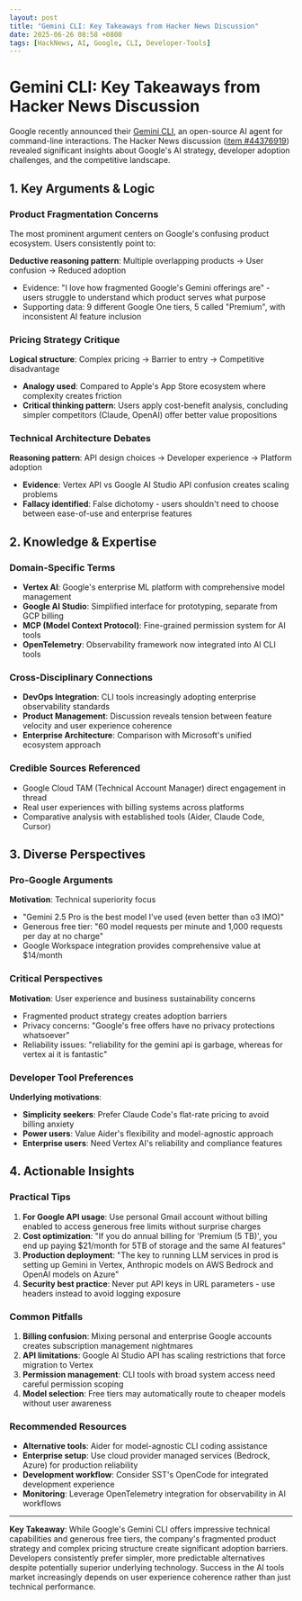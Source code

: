 ```yaml
---
layout: post
title: "Gemini CLI: Key Takeaways from Hacker News Discussion"
date: 2025-06-26 08:58 +0800
tags: [HackNews, AI, Google, CLI, Developer-Tools]
---
```


# Gemini CLI: Key Takeaways from Hacker News Discussion

Google recently announced their [Gemini CLI](https://blog.google/technology/developers/introducing-gemini-cli-open-source-ai-agent/), an open-source AI agent for command-line interactions. The Hacker News discussion ([item #44376919](https://news.ycombinator.com/item?id=44376919)) revealed significant insights about Google's AI strategy, developer adoption challenges, and the competitive landscape.

## 1. Key Arguments & Logic

### Product Fragmentation Concerns
The most prominent argument centers on Google's confusing product ecosystem. Users consistently point to:

**Deductive reasoning pattern**: Multiple overlapping products → User confusion → Reduced adoption
- Evidence: "I love how fragmented Google's Gemini offerings are" - users struggle to understand which product serves what purpose
- Supporting data: 9 different Google One tiers, 5 called "Premium", with inconsistent AI feature inclusion

### Pricing Strategy Critique
**Logical structure**: Complex pricing → Barrier to entry → Competitive disadvantage
- **Analogy used**: Compared to Apple's App Store ecosystem where complexity creates friction
- **Critical thinking pattern**: Users apply cost-benefit analysis, concluding simpler competitors (Claude, OpenAI) offer better value propositions

### Technical Architecture Debates
**Reasoning pattern**: API design choices → Developer experience → Platform adoption
- **Evidence**: Vertex API vs Google AI Studio API confusion creates scaling problems
- **Fallacy identified**: False dichotomy - users shouldn't need to choose between ease-of-use and enterprise features

## 2. Knowledge & Expertise

### Domain-Specific Terms
- **Vertex AI**: Google's enterprise ML platform with comprehensive model management
- **Google AI Studio**: Simplified interface for prototyping, separate from GCP billing
- **MCP (Model Context Protocol)**: Fine-grained permission system for AI tools
- **OpenTelemetry**: Observability framework now integrated into AI CLI tools

### Cross-Disciplinary Connections
- **DevOps Integration**: CLI tools increasingly adopting enterprise observability standards
- **Product Management**: Discussion reveals tension between feature velocity and user experience coherence
- **Enterprise Architecture**: Comparison with Microsoft's unified ecosystem approach

### Credible Sources Referenced
- Google Cloud TAM (Technical Account Manager) direct engagement in thread
- Real user experiences with billing systems across platforms
- Comparative analysis with established tools (Aider, Claude Code, Cursor)

## 3. Diverse Perspectives

### Pro-Google Arguments
**Motivation**: Technical superiority focus
- "Gemini 2.5 Pro is the best model I've used (even better than o3 IMO)"
- Generous free tier: "60 model requests per minute and 1,000 requests per day at no charge"
- Google Workspace integration provides comprehensive value at $14/month

### Critical Perspectives
**Motivation**: User experience and business sustainability concerns
- Fragmented product strategy creates adoption barriers
- Privacy concerns: "Google's free offers have no privacy protections whatsoever"
- Reliability issues: "reliability for the gemini api is garbage, whereas for vertex ai it is fantastic"

### Developer Tool Preferences
**Underlying motivations**:
- **Simplicity seekers**: Prefer Claude Code's flat-rate pricing to avoid billing anxiety
- **Power users**: Value Aider's flexibility and model-agnostic approach
- **Enterprise users**: Need Vertex AI's reliability and compliance features

## 4. Actionable Insights

### Practical Tips
1. **For Google API usage**: Use personal Gmail account without billing enabled to access generous free limits without surprise charges
2. **Cost optimization**: "If you do annual billing for 'Premium (5 TB)', you end up paying $21/month for 5TB of storage and the same AI features"
3. **Production deployment**: "The key to running LLM services in prod is setting up Gemini in Vertex, Anthropic models on AWS Bedrock and OpenAI models on Azure"
4. **Security best practice**: Never put API keys in URL parameters - use headers instead to avoid logging exposure

### Common Pitfalls
1. **Billing confusion**: Mixing personal and enterprise Google accounts creates subscription management nightmares
2. **API limitations**: Google AI Studio API has scaling restrictions that force migration to Vertex
3. **Permission management**: CLI tools with broad system access need careful permission scoping
4. **Model selection**: Free tiers may automatically route to cheaper models without user awareness

### Recommended Resources
- **Alternative tools**: Aider for model-agnostic CLI coding assistance
- **Enterprise setup**: Use cloud provider managed services (Bedrock, Azure) for production reliability
- **Development workflow**: Consider SST's OpenCode for integrated development experience
- **Monitoring**: Leverage OpenTelemetry integration for observability in AI workflows

---

**Key Takeaway**: While Google's Gemini CLI offers impressive technical capabilities and generous free tiers, the company's fragmented product strategy and complex pricing structure create significant adoption barriers. Developers consistently prefer simpler, more predictable alternatives despite potentially superior underlying technology. Success in the AI tools market increasingly depends on user experience coherence rather than just technical performance.


